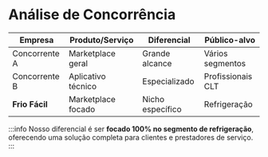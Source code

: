 # Análise de Concorrência

| Empresa        | Produto/Serviço      | Diferencial         | Público-alvo         |
| -------------- | ------------------- | ------------------- | -------------------- |
| Concorrente A  | Marketplace geral   | Grande alcance      | Vários segmentos     |
| Concorrente B  | Aplicativo técnico  | Especializado       | Profissionais CLT    |
| **Frio Fácil** | Marketplace focado  | Nicho específico    | Refrigeração         |

:::info
Nosso diferencial é ser **focado 100% no segmento de refrigeração**, oferecendo uma solução completa para clientes e prestadores de serviço.
:::
